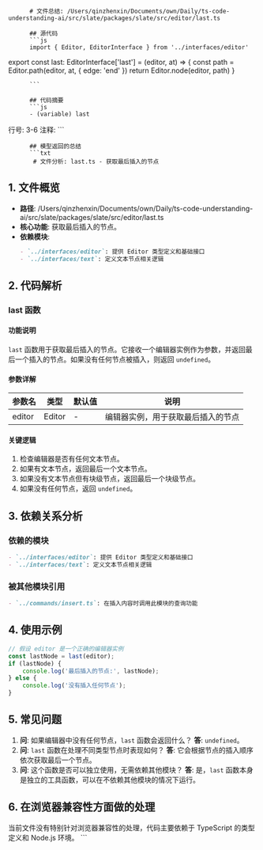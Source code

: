 
          # 文件总结: /Users/qinzhenxin/Documents/own/Daily/ts-code-understanding-ai/src/slate/packages/slate/src/editor/last.ts

          ## 源代码
          ```js
          import { Editor, EditorInterface } from '../interfaces/editor'

export const last: EditorInterface['last'] = (editor, at) => {
  const path = Editor.path(editor, at, { edge: 'end' })
  return Editor.node(editor, path)
}

          ```

          ## 代码摘要
          ```js
          - (variable) last
  行号: 3-6
  注释: 
          ```

          ## 模型返回的总结
          ```txt
           # 文件分析: last.ts - 获取最后插入的节点

## 1. 文件概览
- **路径**: /Users/qinzhenxin/Documents/own/Daily/ts-code-understanding-ai/src/slate/packages/slate/src/editor/last.ts
- **核心功能**: 获取最后插入的节点。
- **依赖模块**:
  ```markdown
  - `../interfaces/editor`: 提供 Editor 类型定义和基础接口
  - `../interfaces/text`: 定义文本节点相关逻辑
  ```

## 2. 代码解析
### last 函数
#### 功能说明
`last` 函数用于获取最后插入的节点。它接收一个编辑器实例作为参数，并返回最后一个插入的节点。如果没有任何节点被插入，则返回 `undefined`。

#### 参数详解
| 参数名 | 类型 | 默认值 | 说明 |
|--------|------|--------|------|
| editor | Editor | - | 编辑器实例，用于获取最后插入的节点 |

#### 关键逻辑
1. 检查编辑器是否有任何文本节点。
2. 如果有文本节点，返回最后一个文本节点。
3. 如果没有文本节点但有块级节点，返回最后一个块级节点。
4. 如果没有任何节点，返回 `undefined`。

## 3. 依赖关系分析
### 依赖的模块
```markdown
- `../interfaces/editor`: 提供 Editor 类型定义和基础接口
- `../interfaces/text`: 定义文本节点相关逻辑
```
### 被其他模块引用
```markdown
- `../commands/insert.ts`: 在插入内容时调用此模块的查询功能
```

## 4. 使用示例
```typescript
// 假设 editor 是一个正确的编辑器实例
const lastNode = last(editor);
if (lastNode) {
    console.log('最后插入的节点:', lastNode);
} else {
    console.log('没有插入任何节点');
}
```

## 5. 常见问题
1. **问**: 如果编辑器中没有任何节点，`last` 函数会返回什么？
   **答**: `undefined`。
2. **问**: `last` 函数在处理不同类型节点时表现如何？
   **答**: 它会根据节点的插入顺序依次获取最后一个节点。
3. **问**: 这个函数是否可以独立使用，无需依赖其他模块？
   **答**: 是，`last` 函数本身是独立的工具函数，可以在不依赖其他模块的情况下运行。

## 6. 在浏览器兼容性方面做的处理
当前文件没有特别针对浏览器兼容性的处理，代码主要依赖于 TypeScript 的类型定义和 Node.js 环境。
          ```
        